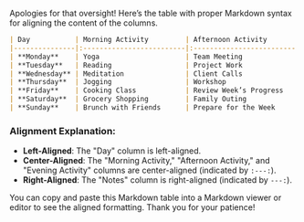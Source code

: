 Apologies for that oversight! Here’s the table with proper Markdown syntax for aligning the content of the columns. 

```markdown
| Day           | Morning Activity         | Afternoon Activity       | Evening Activity           | Notes               |
|---------------|:-------------------------|:-------------------------|:---------------------------|---------------------|
| **Monday**    | Yoga                     | Team Meeting             | Dinner with Family         | Plan for the week   |
| **Tuesday**   | Reading                  | Project Work             | Gym                        | Focus on fitness     |
| **Wednesday** | Meditation               | Client Calls             | Movie Night                | Midweek relaxation   |
| **Thursday**  | Jogging                  | Workshop                 | Catch up with Friends      | Networking           |
| **Friday**    | Cooking Class            | Review Week’s Progress   | Game Night                 | Celebrate the week   |
| **Saturday**  | Grocery Shopping         | Family Outing            | Relaxation                 | Leisure time         |
| **Sunday**    | Brunch with Friends      | Prepare for the Week     | Early Bedtime              | Rest and recharge    |
```

### Alignment Explanation:
- **Left-Aligned**: The "Day" column is left-aligned.
- **Center-Aligned**: The "Morning Activity," "Afternoon Activity," and "Evening Activity" columns are center-aligned (indicated by `:---:`).
- **Right-Aligned**: The "Notes" column is right-aligned (indicated by `---:`).

You can copy and paste this Markdown table into a Markdown viewer or editor to see the aligned formatting. Thank you for your patience!
